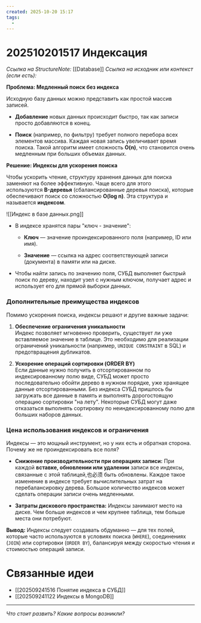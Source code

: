 ```yaml
---
created: 2025-10-20 15:17
tags:
  - 
---
```

# 202510201517 Индексация

*Ссылка на StructureNote:* [[Database]]
*Ссылка на исходник или контекст (если есть):* 

**Проблема: Медленный поиск без индекса**

Исходную базу данных можно представить как простой массив записей.

- **Добавление** новых данных происходит быстро, так как записи просто добавляются в конец.
    
- **Поиск** (например, по фильтру) требует полного перебора всех элементов массива. Каждая новая запись увеличивает время поиска. Такой алгоритм имеет сложность **O(n)**, что становится очень медленным при больших объемах данных.

**Решение: Индексы для ускорения поиска**

Чтобы ускорить чтение, структуру хранения данных для поиска заменяют на более эффективную. Чаще всего для этого используются **B-деревья** (сбалансированные деревья поиска), которые обеспечивают поиск со сложностью **O(log n)**. Эта структура и называется **индексом**.

![[Индекс в базе данных.png]]

- В индексе хранятся пары "ключ - значение":
    
    - **Ключ** — значение проиндексированного поля (например, ID или имя).
        
    - **Значение** — ссылка на адрес соответствующей записи (документа) в памяти или на диске.
        
- Чтобы найти запись по значению поля, СУБД выполняет быстрый поиск по дереву, находит узел с нужным ключом, получает адрес и использует его для прямой выборки данных.

### **Дополнительные преимущества индексов**

Помимо ускорения поиска, индексы решают и другие важные задачи:

1. **Обеспечение ограничения уникальности**  
    Индекс позволяет мгновенно проверить, существует ли уже вставляемое значение в таблице. Это необходимо для реализации ограничений уникальности (например, `UNIQUE CONSTRAINT` в SQL) и предотвращения дубликатов.
    
2. **Ускорение операций сортировки (ORDER BY)**  
    Если данные нужно получить в отсортированном по индексированному полю виде, СУБД может просто последовательно обойти дерево в нужном порядке, уже хранящее данные отсортированными. Без индекса СУБД пришлось бы загружать все данные в память и выполнять дорогостоящую операцию сортировки "на лету". Некоторые СУБД могут даже отказаться выполнять сортировку по неиндексированному полю для больших наборов данных.

### **Цена использования индексов и ограничения**

Индексы — это мощный инструмент, но у них есть и обратная сторона. Почему же не проиндексировать все поля?

- **Снижение производительности при операциях записи:** При каждой **вставке, обновлении или удалении** записи все индексы, связанные с этой таблицей,也必须 быть обновлены. Каждое такое изменение в индексе требует вычислительных затрат на перебалансировку дерева. Большое количество индексов может сделать операции записи очень медленными.
    
- **Затраты дискового пространства:** Индексы занимают место на диске. Чем больше индексов и чем крупнее таблица, тем больше места они потребуют.

**Вывод:** Индексы следует создавать обдуманно — для тех полей, которые часто используются в условиях поиска (`WHERE`), соединениях (`JOIN`) или сортировки (`ORDER BY`), балансируя между скоростью чтения и стоимостью операций записи.

# Связанные идеи 

- [[202509241516 Понятие индекса в СУБД]] 
- [[202509241122 Индексы в MongoDB]]
---

*Что стоит развить? Какие вопросы возникли?*
